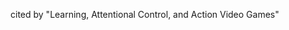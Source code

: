 <!-- META
{"title":"New conceptualizations of practice: Common principles in three paradigms suggest new concepts for training.","link":"https://psycnet.apa.org/record/1993-00369-001","media":"academic","tags":["psychology","learning"],"short":{"en":"General-oriented tasks need to include fewer tasks and broader variety of stimuli","ja":"一般志向のタスクは、より少ないタスクと、より多様な刺激を含む必要がある。"},"importance":3,"hasPage":true,"createdAt":1720924884.852,"updatedAt":1720924884.852}
META -->

cited by "Learning, Attentional Control, and Action Video Games"